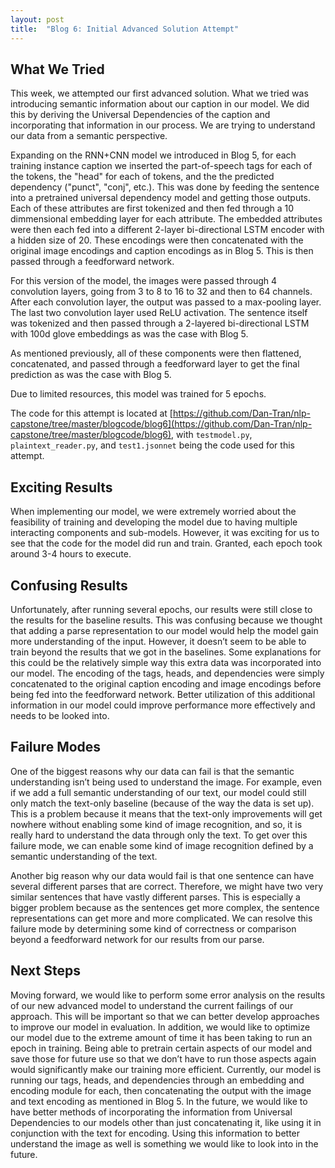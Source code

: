 ```yaml
---
layout: post
title:  "Blog 6: Initial Advanced Solution Attempt"
---
```


## What We Tried

This week, we attempted our first advanced solution. What we tried was introducing semantic information about our caption in our model. We did this by deriving the Universal Dependencies of the caption and incorporating that information in our process. We are trying to understand our data from a semantic perspective.

Expanding on the RNN+CNN model we introduced in Blog 5, for each training instance caption we inserted the part-of-speech tags for each of the tokens, the "head" for each of tokens, and the the predicted dependency ("punct", "conj", etc.). This was done by feeding the sentence into a pretrained universal dependency model and getting those outputs. Each of these attributes are first tokenized and then fed through a 10 dimmensional embedding layer for each attribute. The embedded attributes were then each fed into a different 2-layer bi-directional LSTM encoder with a hidden size of 20.  These encodings were then concatenated with the original image encodings and caption encodings as in Blog 5. This is then passed through a feedforward network.

For this version of the model, the images were passed through 4 convolution layers, going from 3 to 8 to 16 to 32 and then to 64 channels. After each convolution layer, the output was passed to a max-pooling layer. The last two convolution layer used ReLU activation. The sentence itself was tokenized and then passed through a 2-layered bi-directional LSTM with 100d glove embeddings as was the case with Blog 5.


As mentioned previously, all of these components were then flattened, concatenated, and passed through a feedforward layer to get the final prediction as was the case with Blog 5.

Due to limited resources, this model was trained for 5 epochs.

The code for this attempt is located at [https://github.com/Dan-Tran/nlp-capstone/tree/master/blogcode/blog6](https://github.com/Dan-Tran/nlp-capstone/tree/master/blogcode/blog6), with `testmodel.py`, `plaintext_reader.py`, and `test1.jsonnet` being the code used for this attempt.

## Exciting Results

When implementing our model, we were extremely worried about the feasibility of training and developing the model due to having multiple interacting components and sub-models. However, it was exciting for us to see that the code for the model did run and train. Granted, each epoch took around 3-4 hours to execute.

## Confusing Results

Unfortunately, after running several epochs, our results were still close to the results for the baseline results. This was confusing because we thought that adding a parse representation to our model would help the model gain more understanding of the input. However, it doesn’t seem to be able to train beyond the results that we got in the baselines. Some explanations for this could be the relatively simple way this extra data was incorporated into our model. The encoding of the tags, heads, and dependencies were simply concatenated to the original caption encoding and image encodings before being fed into the feedforward network. Better utilization of this additional information in our model could improve performance more effectively and needs to be looked into.

## Failure Modes

One of the biggest reasons why our data can fail is that the semantic understanding isn’t being used to understand the image. For example, even if we add a full semantic understanding of our text, our model could still only match the text-only baseline (because of the way the data is set up). This is a problem because it means that the text-only improvements will get nowhere without enabling some kind of image recognition, and so, it is really hard to understand the data through only the text. To get over this failure mode, we can enable some kind of image recognition defined by a semantic understanding of the text.

Another big reason why our data would fail is that one sentence can have several different parses that are correct. Therefore, we might have two very similar sentences that have vastly different parses. This is especially a bigger problem because as the sentences get more complex, the sentence representations can get more and more complicated. We can resolve this failure mode by determining some kind of correctness or comparison beyond a feedforward network for our results from our parse.

## Next Steps

Moving forward, we would like to perform some error analysis on the results of our new advanced model to understand the current failings of our approach. This will be important so that we can better develop approaches to improve our model in evaluation. In addition, we would like to optimize our model due to the extreme amount of time it has been taking to run an epoch in training. Being able to pretrain certain aspects of our model and save those for future use so that we don’t have to run those aspects again would significantly make our training more efficient. Currently, our model is running our tags, heads, and dependencies through an embedding and encoding module for each, then concatenating the output with the image and text encoding as mentioned in Blog 5. In the future, we would like to have better methods of incorporating the information from Universal Dependencies to our models other than just concatenating it, like using it in conjunction with the text for encoding. Using this information to better understand the image as well is something we would like to look into in the future.
